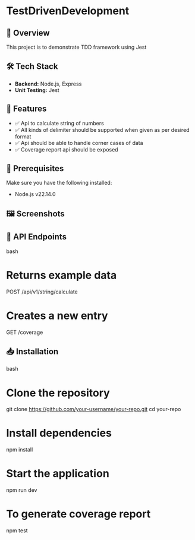 # TestDrivenDevelopment
## 🚀 Overview
This project is to demonstrate TDD framework using Jest
## 🛠️ Tech Stack
- **Backend:** Node.js, Express
- **Unit Testing:** Jest

## 📌 Features
- ✅ Api to calculate string of numbers
- ✅ All kinds of delimiter should be supported when given as per desired format
- ✅ Api should be able to handle corner cases of data
- ✅ Coverage report api should be exposed


## 🎯 Prerequisites
Make sure you have the following installed:
- Node.js v22.14.0

## 🖼️ Screenshots


## 📜 API Endpoints
bash
# Returns example data
POST /api/v1/string/calculate
# Creates a new entry
GET /coverage



## 📥 Installation
bash
# Clone the repository
git clone https://github.com/your-username/your-repo.git
cd your-repo
# Install dependencies
npm install
# Start the application
npm run dev
# To generate coverage report
npm test
